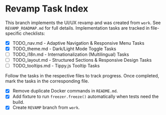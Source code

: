 # Revamp Task Index

This branch implements the UI/UX revamp and was created from `work`. See `REVAMP_ROADMAP.md` for full details. Implementation tasks are tracked in file-specific checklists:

 - [x] TODO_nav.md - Adaptive Navigation & Responsive Menu Tasks
- [x] TODO_theme.md - Dark/Light Mode Toggle Tasks
- [ ] TODO_i18n.md - Internationalization (Multilingual) Tasks
- [ ] TODO_layout.md - Structured Sections & Responsive Design Tasks
- [ ] TODO_tooltips.md - Tippy.js Tooltip Tasks

Follow the tasks in the respective files to track progress. Once completed, mark the tasks in the corresponding file.
- [x] Remove duplicate Docker commands in `README.md`.
- [x] Add fixture to run `freezer.freeze()` automatically when tests need the build.
- [x] Create `REVAMP` branch from `work`.
